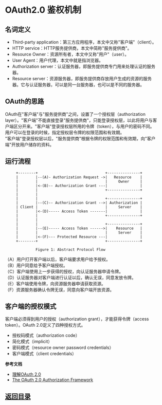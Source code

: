 # OAuth2.0 鉴权机制
## 名词定义
* Third-party application：第三方应用程序，本文中又称"客户端"（client）。
* HTTP service：HTTP服务提供商，本文中简称"服务提供商"。
* Resource Owner：资源所有者，本文中又称"用户"（user）。
* User Agent：用户代理，本文中就是指浏览器。
* Authorization server：认证服务器，即服务提供商专门用来处理认证的服务器。
* Resource server：资源服务器，即服务提供商存放用户生成的资源的服务器。它与认证服务器，可以是同一台服务器，也可以是不同的服务器。

## OAuth的思路
OAuth在"客户端"与"服务提供商"之间，设置了一个授权层（authorization layer）。"客户端"不能直接登录"服务提供商"，只能登录授权层，以此将用户与客户端区分开来。"客户端"登录授权层所用的令牌（token），与用户的密码不同。用户可以在登录的时候，指定授权层令牌的权限范围和有效期。  
"客户端"登录授权层以后，"服务提供商"根据令牌的权限范围和有效期，向"客户端"开放用户储存的资料。  

## 运行流程
```
     +--------+                               +---------------+
     |        |--(A)- Authorization Request ->|   Resource    |
     |        |                               |     Owner     |
     |        |<-(B)-- Authorization Grant ---|               |
     |        |                               +---------------+
     |        |
     |        |                               +---------------+
     |        |--(C)-- Authorization Grant -->| Authorization |
     | Client |                               |     Server    |
     |        |<-(D)----- Access Token -------|               |
     |        |                               +---------------+
     |        |
     |        |                               +---------------+
     |        |--(E)----- Access Token ------>|    Resource   |
     |        |                               |     Server    |
     |        |<-(F)--- Protected Resource ---|               |
     +--------+                               +---------------+
              
              Figure 1: Abstract Protocol Flow
```  
（A）用户打开客户端以后，客户端要求用户给予授权。  
（B）用户同意给予客户端授权。  
（C）客户端使用上一步获得的授权，向认证服务器申请令牌。  
（D）认证服务器对客户端进行认证以后，确认无误，同意发放令牌。  
（E）客户端使用令牌，向资源服务器申请获取资源。  
（F）资源服务器确认令牌无误，同意向客户端开放资源。  

## 客户端的授权模式
客户端必须得到用户的授权（authorization grant），才能获得令牌（access token）。OAuth 2.0定义了四种授权方式。  
* 授权码模式（authorization code）
* 简化模式（implicit）
* 密码模式（resource owner password credentials）
* 客户端模式（client credentials）


__参考文档__  
* [理解OAuth 2.0](http://www.ruanyifeng.com/blog/2014/05/oauth_2_0.html)
* [The OAuth 2.0 Authorization Framework](http://www.rfcreader.com/#rfc6749)

## [返回目录](https://github.com/MulticsYin/MulticsDevOps/blob/master/README.md#微服务---micro-service)
